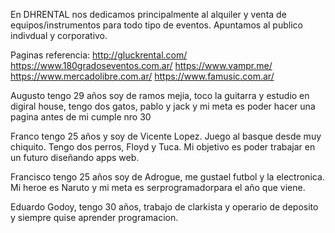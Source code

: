 En DHRENTAL nos dedicamos principalmente al alquiler y venta de equipos/instrumentos para todo tipo de eventos. Apuntamos al publico indivdual y corporativo.

Paginas referencia:
http://gluckrental.com/
https://www.180gradoseventos.com.ar/
https://www.vampr.me/
https://www.mercadolibre.com.ar/
https://www.famusic.com.ar/

Augusto tengo 29 años soy de ramos mejia, toco la guitarra y estudio en digiral house, tengo dos gatos, pablo y jack y mi meta es poder hacer una pagina antes de mi cumple nro 30

Franco tengo 25 años y soy de Vicente Lopez. Juego al basque desde muy chiquito. Tengo dos perros, Floyd y Tuca. Mi objetivo es poder trabajar en un futuro diseñando apps web.

Francisco tengo 25 años soy de Adrogue, me gustael futbol y la electronica. Mi heroe es Naruto y mi meta es serprogramadorpara el año que viene.

Eduardo Godoy, tengo 30 años, trabajo de clarkista y operario de deposito  y siempre quise aprender programacion.
